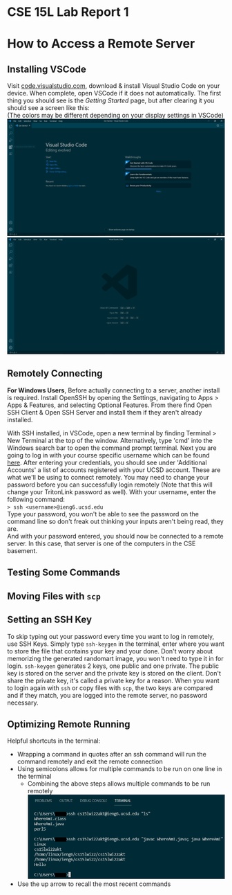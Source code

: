 # CSE 15L Lab Report 1
# How to Access a Remote Server

## Installing VSCode
Visit [code.visualstudio.com](https://code.visualstudio.com/), download & install Visual Studio Code on your device. When complete, open VSCode if it does not automatically. The first thing you should see is the *Getting Started* page, but after clearing it you should see a screen like this:   
(The colors may be different depending on your display settings in VSCode)   
![VSCode Getting Started](VSCodeStart.png)    
![VSCode Empty](VSCodeEmpty.png)   

## Remotely Connecting
**For Windows Users**, Before actually connecting to a server, another install is required. Install OpenSSH by opening the Settings, navigating to Apps > Apps & Features, and selecting Optional Features. From there find Open SSH Client & Open SSH Server and install them if they aren't already installed.  

With SSH installed, in VSCode, open a new terminal by finding Terminal > New Terminal at the top of the window. Alternatively, type 'cmd' into the Windows search bar to open the command prompt terminal. Next you are going to log in with your course specific username which can be found [here](https://sdacs.ucsd.edu/~icc/index.php). After entering your credentials, you should see under 'Additional Accounts' a list of accounts registered with your UCSD account. These are what we'll be using to connect remotely. You may need to change your password before you can successfully login remotely (Note that this will change your TritonLink password as well). With your username, enter the following command:   
`> ssh <username>@ieng6.ucsd.edu`   
Type your password, you won't be able to see the password on the command line so don't freak out thinking your inputs aren't being read, they are.   
And with your password entered, you should now be connected to a remote server. In this case, that server is one of the computers in the CSE basement.

## Testing Some Commands


## Moving Files with `scp`


## Setting an SSH Key
To skip typing out your password every time you want to log in remotely, use SSH Keys. Simply type `ssh-keygen` in the terminal, enter where you want to store the file that contains your key and your done. Don't worry about memorizing the generated randomart image, you won't need to type it in for login. `ssh-keygen` generates 2 keys, one public and one private. The public key is stored on the server and the private key is stored on the client. Don't share the private key, it's called a private key for a reason. When you want to login again with `ssh` or copy files with `scp`, the two keys are compared and if they match, you are logged into the remote server, no password necessary.

## Optimizing Remote Running
Helpful shortcuts in the terminal:
- Wrapping a command in quotes after an ssh command will run the command remotely and exit the remote connection
- Using semicolons allows for multiple commands to be run on one line in the terminal
    - Combining the above steps allows multiple commands to be run remotely
    ![Terminal Shortcuts](shortcut.png)
- Use the up arrow to recall the most recent commands
